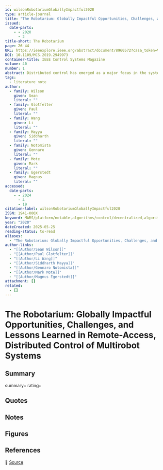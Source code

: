 ```yaml
---
id: wilsonRobotariumGloballyImpactful2020
type: article-journal
title: "The Robotarium: Globally Impactful Opportunities, Challenges, and Lessons Learned in Remote-Access, Distributed Control of Multirobot Systems"
issued:
  date-parts:
    - - 2020
      - 2
title-short: The Robotarium
page: 26-44
URL: https://ieeexplore.ieee.org/abstract/document/8960572?casa_token=VUQvGVSMivoAAAAA:2e-JvEM_ChxnNDiw6P4Ti045iPpAk2DN3cEXFX--HI4LGrKq4eOGEEPig_0TvW4lORu-EJYk
DOI: 10.1109/MCS.2019.2949973
container-title: IEEE Control Systems Magazine
volume: 40
number: 1
abstract: Distributed control has emerged as a major focus in the systems and controls area, with multiagent robotics playing a prominent role both as a canonical instantiation of a system, where control decisions must be made by individual nodes across an information-exchange network, and as a rich source of applications [1]-[5]. These applications include environmental monitoring [6], collective materials handling [7], construction [8], disaster response [9], and precision agriculture [10].
tags:
  - literature_note
author:
  - family: Wilson
    given: Sean
    literal: ""
  - family: Glotfelter
    given: Paul
    literal: ""
  - family: Wang
    given: Li
    literal: ""
  - family: Mayya
    given: Siddharth
    literal: ""
  - family: Notomista
    given: Gennaro
    literal: ""
  - family: Mote
    given: Mark
    literal: ""
  - family: Egerstedt
    given: Magnus
    literal: ""
accessed:
  date-parts:
    - - 2024
      - 4
      - 19
citation-label: wilsonRobotariumGloballyImpactful2020
ISSN: 1941-000X
keyword: MARS/platform/notable,algorithms/control/decentralized,algorithms/motion_planning/collision_avoidance
year: "2020"
dateCreated: 2025-05-25
reading-status: to-read
aliases:
  - "The Robotarium: Globally Impactful Opportunities, Challenges, and Lessons Learned in Remote-Access, Distributed Control of Multirobot Systems"
author-links:
  - "[[Author/Sean Wilson]]"
  - "[[Author/Paul Glotfelter]]"
  - "[[Author/Li Wang]]"
  - "[[Author/Siddharth Mayya]]"
  - "[[Author/Gennaro Notomista]]"
  - "[[Author/Mark Mote]]"
  - "[[Author/Magnus Egerstedt]]"
attachment: []
related:
  - []
---
```


# The Robotarium: Globally Impactful Opportunities, Challenges, and Lessons Learned in Remote-Access, Distributed Control of Multirobot Systems

## Summary
summary::
rating::

## Quotes

## Notes

## Figures

## References

🔗 [Source](https://ieeexplore.ieee.org/abstract/document/8960572?casa_token=VUQvGVSMivoAAAAA:2e-JvEM_ChxnNDiw6P4Ti045iPpAk2DN3cEXFX--HI4LGrKq4eOGEEPig_0TvW4lORu-EJYk)


